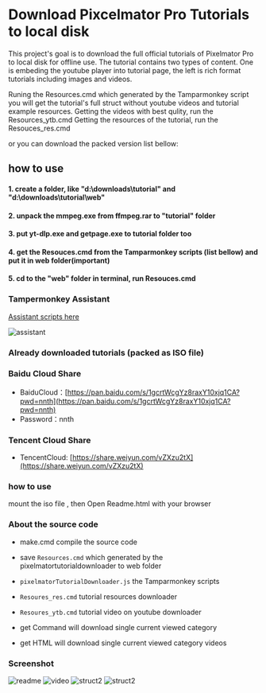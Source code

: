 # Download Pixcelmator Pro Tutorials to local disk

This project's goal is to download the full official tutorials of Pixelmator Pro to local disk for offline use. The tutorial contains two types of content. One is embeding the youtube player into tutorial page, the left is rich format tutorials including images and videos.

Runing the Resources.cmd which generated by the Tamparmonkey script you will get the tutorial's full struct without youtube videos and tutorial example resources. 
Getting the videos with best qulity, run the Resources_ytb.cmd
Getting the resources of the tutorial, run the Resouces_res.cmd

or you can download the packed version list bellow:


## how to use

#### 1. create a folder, like "d:\downloads\tutorial" and "d:\downloads\tutorial\web"
#### 2. unpack the mmpeg.exe from ffmpeg.rar to "tutorial" folder
#### 3. put yt-dlp.exe and getpage.exe to tutorial folder too
#### 4. get the Resouces.cmd from the Tamparmonkey scripts (list bellow) and put it in **web** folder(important)
#### 5. cd to the "web" folder in terminal, run Resouces.cmd


### Tampermonkey Assistant 

[Assistant scripts here](https://greasyfork.org/en/scripts/462719-pixelmatortutorialdownloader)

![assistant](https://user-images.githubusercontent.com/1917297/228027130-d52eb51f-45e2-43b2-9bf8-fa8b999127d6.jpg)


### Already downloaded tutorials (packed as ISO file)

### Baidu Cloud Share
- BaiduCloud：[https://pan.baidu.com/s/1gcrtWcgYz8raxY10xjq1CA?pwd=nnth](https://pan.baidu.com/s/1gcrtWcgYz8raxY10xjq1CA?pwd=nnth)
- Password：nnth

### Tencent Cloud Share
- TencentCloud: [https://share.weiyun.com/vZXzu2tX](https://share.weiyun.com/vZXzu2tX)

### how to use
mount the iso file , then Open Readme.html with your browser 


### About the source code

- make.cmd compile the source code
- save `Resources.cmd` which generated by the pixelmatortutorialdownloader to web folder
- `pixelmatorTutorialDownloader.js` the Tamparmonkey scripts
- `Resoures_res.cmd` tutorial resources downloader
- `Resoures_ytb.cmd` tutorial video on youtube downloader

- get Command will download single current viewed category 
- get HTML will download single current viewed category videos

### Screenshot

![readme](https://user-images.githubusercontent.com/1917297/228026300-13513c2f-cc40-493a-a254-aa7a2e32c22a.jpg)
![video](https://user-images.githubusercontent.com/1917297/228026368-45acdec1-7480-40bb-957f-512823edf8ef.jpg)
![struct2](https://user-images.githubusercontent.com/1917297/228328629-81b0dc34-52a1-4b79-9a9f-26d6c261a275.png)
![struct2](https://user-images.githubusercontent.com/1917297/228029953-71fe5a4c-4269-4a0f-89bd-399906c61b0b.jpg)


